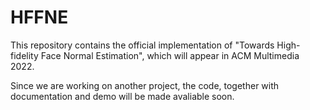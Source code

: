 # HFFNE
 
This repository contains the official implementation of "Towards High-fidelity Face Normal Estimation", which will appear in ACM Multimedia 2022.

Since we are working on another project, the code, together with documentation and demo will be made avaliable soon.
